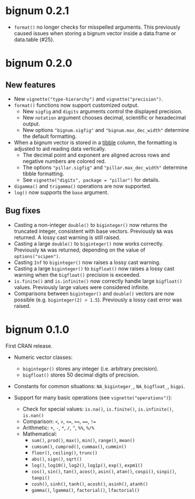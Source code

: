 # bignum 0.2.1

* `format()` no longer checks for misspelled arguments. This previously caused issues when storing a bignum vector inside a data.frame or data.table (#25).

# bignum 0.2.0

## New features

* New `vignette("type-hierarchy")` and `vignette("precision")`.
* `format()` functions now support customized output.
    * New `sigfig` and `digits` arguments control the displayed precision.
    * New `notation` argument chooses decimal, scientific or hexadecimal output.
    * New options `"bignum.sigfig"` and `"bignum.max_dec_width"` determine the default formatting.
* When a bignum vector is stored in a [tibble](https://tibble.tidyverse.org) column, the formatting is adjusted to aid reading data vertically.
    * The decimal point and exponent are aligned across rows and negative numbers are colored red.
    * The options `"pillar.sigfig"` and `"pillar.max_dec_width"` determine tibble formatting.
    * See `vignette("digits", package = "pillar")` for details.
* `digamma()` and `trigamma()` operations are now supported.
* `log()` now supports the `base` argument.

## Bug fixes

* Casting a non-integer `double()` to `biginteger()` now returns the truncated integer, consistent with base vectors. Previously `NA` was returned. A lossy cast warning is still raised.
* Casting a large `double()` to `biginteger()` now works correctly. Previously `NA` was returned, depending on the value of `options("scipen")`.
* Casting `Inf` to `biginteger()` now raises a lossy cast warning.
* Casting a large `biginteger()` to `bigfloat()` now raises a lossy cast warning when the `bigfloat()` precision is exceeded.
* `is.finite()` and `is.infinite()` now correctly handle large `bigfloat()` values. Previously large values were considered infinite.
* Comparisons between `biginteger()` and `double()` vectors are now possible (e.g. `biginteger(2) > 1.5`). Previously a lossy cast error was raised.


# bignum 0.1.0

First CRAN release.

* Numeric vector classes:
    * `biginteger()` stores any integer (i.e. arbitrary precision).
    * `bigfloat()` stores 50 decimal digits of precision.

* Constants for common situations: `NA_biginteger_`, `NA_bigfloat_`, `bigpi`.

* Support for many basic operations (see `vignette("operations")`):
    * Check for special values: `is.na()`, `is.finite()`, `is.infinite()`,
      `is.nan()`
    * Comparison: `<`, `>`, `<=`, `>=`, `==`, `!=`
    * Arithmetic: `+`, `-`, `*`, `/`, `^`, `%%`, `%/%`
    * Mathematical:
        * `sum()`, `prod()`, `max()`, `min()`, `range()`, `mean()`
        * `cumsum()`, `cumprod()`, `cummax()`, `cummin()`
        * `floor()`, `ceiling()`, `trunc()`
        * `abs()`, `sign()`, `sqrt()`
        * `log()`, `log10()`, `log2()`, `log1p()`, `exp()`, `expm1()`
        * `cos()`, `sin()`, `tan()`, `acos()`, `asin()`, `atan()`, `cospi()`,
          `sinpi()`, `tanpi()`
        * `cosh()`, `sinh()`, `tanh()`, `acosh()`, `asinh()`, `atanh()`
        * `gamma()`, `lgamma()`, `factorial()`, `lfactorial()`
